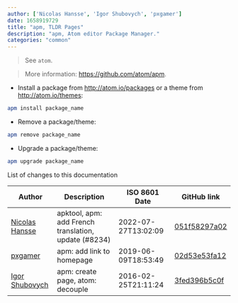 ```yaml
---
author: ['Nicolas Hansse', 'Igor Shubovych', 'pxgamer']
date: 1658919729
title: "apm, TLDR Pages"
description: "apm, Atom editor Package Manager."
categories: "common"
---
```

> See `atom`.

> More information: <https://github.com/atom/apm>.

- Install a package from http://atom.io/packages or a theme from http://atom.io/themes:

```bash
apm install package_name
```

- Remove a package/theme:

```bash
apm remove package_name
```

- Upgrade a package/theme:

```bash
apm upgrade package_name
```
List of changes to this documentation


Author | Description | ISO 8601 Date | GitHub link
------|-----|-----|-----
[Nicolas Hansse](mailto:nico.hansse@gmail.com) | apktool, apm: add French translation, update (#8234) | 2022-07-27T13:02:09 | [051f58297a02](https://github.com/tldr-pages/tldr/commit/051f58297a025a138c74daf6ea27c24017b2a1e4)
[pxgamer](mailto:owzie123@gmail.com) | apm: add link to homepage | 2019-06-09T18:53:49 | [02d53e53fa12](https://github.com/tldr-pages/tldr/commit/02d53e53fa12675cc6aa2c94e2f7fd851d2290ed)
[Igor Shubovych](mailto:igor.shubovych@gmail.com) | apm: create page, atom: decouple | 2016-02-25T21:11:24 | [3fed396b5c0f](https://github.com/tldr-pages/tldr/commit/3fed396b5c0fc2defcc4770dc843a45d7835181e)

